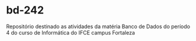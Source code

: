 # bd-242
Repositório destinado as atividades da matéria Banco de Dados do período 4 do curso de Informática do IFCE campus Fortaleza
